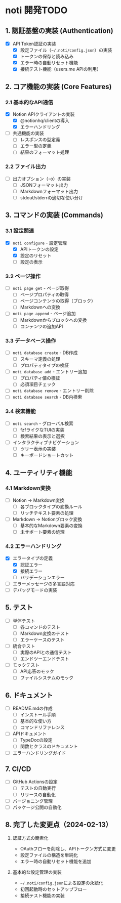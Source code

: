 # noti 開発TODO

## 1. 認証基盤の実装 (Authentication)

- [x] API Token認証の実装
  - [x] 設定ファイル（`~/.noti/config.json`）の実装
  - [x] トークンの保存と読み込み
  - [x] エラー時の自動リセット機能
  - [x] 接続テスト機能（users.me APIの利用）

## 2. コア機能の実装 (Core Features)

### 2.1 基本的なAPI通信
- [x] Notion APIクライアントの実装
  - [x] @notionhq/clientの導入
  - [x] エラーハンドリング
- [ ] 共通機能の実装
  - [ ] レスポンスの型定義
  - [ ] エラー型の定義
  - [ ] 結果のフォーマット処理

### 2.2 ファイル出力
- [ ] 出力オプション（-o）の実装
  - [ ] JSONフォーマット出力
  - [ ] Markdownフォーマット出力
  - [ ] stdout/stderrの適切な使い分け

## 3. コマンドの実装 (Commands)

### 3.1 設定関連
- [x] `noti configure` - 設定管理
  - [x] APIトークンの設定
  - [x] 設定のリセット
  - [ ] 設定の表示

### 3.2 ページ操作
- [ ] `noti page get` - ページ取得
  - [ ] ページプロパティの取得
  - [ ] ページコンテンツの取得（ブロック）
  - [ ] Markdownへの変換
- [ ] `noti page append` - ページ追加
  - [ ] Markdownからブロックへの変換
  - [ ] コンテンツの追加API

### 3.3 データベース操作
- [ ] `noti database create` - DB作成
  - [ ] スキーマ定義の処理
  - [ ] プロパティタイプの検証
- [ ] `noti database add` - エントリー追加
  - [ ] プロパティ値の検証
  - [ ] 必須項目チェック
- [ ] `noti database remove` - エントリー削除
- [ ] `noti database search` - DB内検索

### 3.4 検索機能
- [ ] `noti search` - グローバル検索
  - [ ] fzfライクなTUIの実装
  - [ ] 検索結果の表示と選択
- [ ] インタラクティブナビゲーション
  - [ ] ツリー表示の実装
  - [ ] キーボードショートカット

## 4. ユーティリティ機能

### 4.1 Markdown変換
- [ ] Notion → Markdown変換
  - [ ] 各ブロックタイプの変換ルール
  - [ ] リッチテキスト要素の処理
- [ ] Markdown → Notionブロック変換
  - [ ] 基本的なMarkdown要素の変換
  - [ ] 未サポート要素の処理

### 4.2 エラーハンドリング
- [x] エラータイプの定義
  - [x] 認証エラー
  - [x] 接続エラー
  - [ ] バリデーションエラー
- [ ] エラーメッセージの多言語対応
- [ ] デバッグモードの実装

## 5. テスト

- [ ] 単体テスト
  - [ ] 各コマンドのテスト
  - [ ] Markdown変換のテスト
  - [ ] エラーケースのテスト
- [ ] 統合テスト
  - [ ] 実際のAPIとの通信テスト
  - [ ] エンドツーエンドテスト
- [ ] モックテスト
  - [ ] API応答のモック
  - [ ] ファイルシステムのモック

## 6. ドキュメント

- [ ] README.mdの作成
  - [ ] インストール手順
  - [ ] 基本的な使い方
  - [ ] コマンドリファレンス
- [ ] APIドキュメント
  - [ ] TypeDocの設定
  - [ ] 関数とクラスのドキュメント
- [ ] エラーハンドリングガイド

## 7. CI/CD

- [ ] GitHub Actionsの設定
  - [ ] テストの自動実行
  - [ ] リリースの自動化
- [ ] バージョニング管理
- [ ] パッケージ公開の自動化

## 8. 完了した変更点（2024-02-13）

1. 認証方式の簡素化
   - OAuthフローを削除し、APIトークン方式に変更
   - 設定ファイルの構造を単純化
   - エラー時の自動リセット機能を追加

2. 基本的な設定管理の実装
   - `~/.noti/config.json`による設定の永続化
   - 初回起動時のセットアップフロー
   - 接続テスト機能の実装 